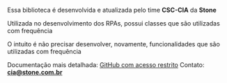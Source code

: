 Essa biblioteca é desenvolvida e atualizada pelo time **CSC-CIA** da **Stone**

Utilizada no desenvolvimento dos RPAs, possui classes que são utilizadas com frequência

O intuito é não precisar desenvolver, novamente, funcionalidades que são utilizadas com frequência

Documentação mais detalhada: [GitHub com acesso restrito](https://github.com/stone-payments/cia-libs)
Contato: **cia@stone.com.br**